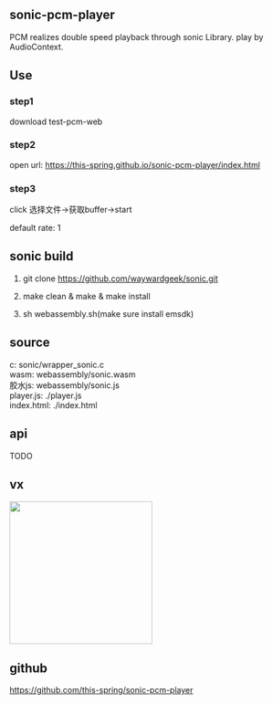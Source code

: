 <!--
 * @Author: xiuquanxu
 * @Company: kaochong
 * @Date: 2020-07-24 11:45:29
 * @LastEditors: xiuquanxu
 * @LastEditTime: 2020-07-26 13:51:13
--> 
## sonic-pcm-player  

PCM realizes double speed playback through sonic Library. play by AudioContext.  

## Use  

### step1  

download test-pcm-web  

### step2  

open url:  https://this-spring.github.io/sonic-pcm-player/index.html  

### step3  

click 选择文件->获取buffer->start  

default rate: 1

## sonic build  

1. git clone https://github.com/waywardgeek/sonic.git  

2. make clean & make & make install  

3. sh webassembly.sh(make sure install emsdk)  

## source  

c:  sonic/wrapper_sonic.c  
wasm:  webassembly/sonic.wasm  
胶水js: webassembly/sonic.js  
player.js: ./player.js  
index.html: ./index.html


## api  

TODO

## vx  
<img width="250px" src="./vx.jpg"/>

## github  

https://github.com/this-spring/sonic-pcm-player  
